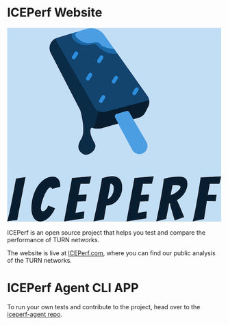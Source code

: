 # ICEPerf Website
![ICEPerf logo](src/assets/ICEPerf_fulllogo_nobuffer.png)

ICEPerf is an open source project that helps you test and compare the performance of TURN networks.

The website is live at [ICEPerf.com](https://iceperf.com), where you can find our public analysis of the TURN networks.

# ICEPerf Agent CLI APP
To run your own tests and contribute to the project, head over to the [iceperf-agent repo](https://github.com/everycastlabs/iceperf-agent).
